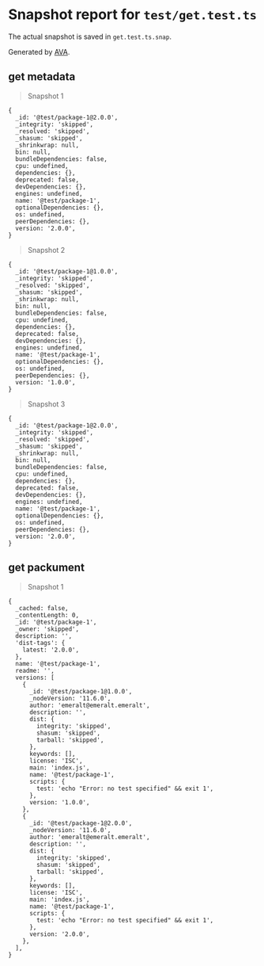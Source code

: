 # Snapshot report for `test/get.test.ts`

The actual snapshot is saved in `get.test.ts.snap`.

Generated by [AVA](https://ava.li).

## get metadata

> Snapshot 1

    {
      _id: '@test/package-1@2.0.0',
      _integrity: 'skipped',
      _resolved: 'skipped',
      _shasum: 'skipped',
      _shrinkwrap: null,
      bin: null,
      bundleDependencies: false,
      cpu: undefined,
      dependencies: {},
      deprecated: false,
      devDependencies: {},
      engines: undefined,
      name: '@test/package-1',
      optionalDependencies: {},
      os: undefined,
      peerDependencies: {},
      version: '2.0.0',
    }

> Snapshot 2

    {
      _id: '@test/package-1@1.0.0',
      _integrity: 'skipped',
      _resolved: 'skipped',
      _shasum: 'skipped',
      _shrinkwrap: null,
      bin: null,
      bundleDependencies: false,
      cpu: undefined,
      dependencies: {},
      deprecated: false,
      devDependencies: {},
      engines: undefined,
      name: '@test/package-1',
      optionalDependencies: {},
      os: undefined,
      peerDependencies: {},
      version: '1.0.0',
    }

> Snapshot 3

    {
      _id: '@test/package-1@2.0.0',
      _integrity: 'skipped',
      _resolved: 'skipped',
      _shasum: 'skipped',
      _shrinkwrap: null,
      bin: null,
      bundleDependencies: false,
      cpu: undefined,
      dependencies: {},
      deprecated: false,
      devDependencies: {},
      engines: undefined,
      name: '@test/package-1',
      optionalDependencies: {},
      os: undefined,
      peerDependencies: {},
      version: '2.0.0',
    }

## get packument

> Snapshot 1

    {
      _cached: false,
      _contentLength: 0,
      _id: '@test/package-1',
      _owner: 'skipped',
      description: '',
      'dist-tags': {
        latest: '2.0.0',
      },
      name: '@test/package-1',
      readme: '',
      versions: [
        {
          _id: '@test/package-1@1.0.0',
          _nodeVersion: '11.6.0',
          author: 'emeralt@emeralt.emeralt',
          description: '',
          dist: {
            integrity: 'skipped',
            shasum: 'skipped',
            tarball: 'skipped',
          },
          keywords: [],
          license: 'ISC',
          main: 'index.js',
          name: '@test/package-1',
          scripts: {
            test: 'echo "Error: no test specified" && exit 1',
          },
          version: '1.0.0',
        },
        {
          _id: '@test/package-1@2.0.0',
          _nodeVersion: '11.6.0',
          author: 'emeralt@emeralt.emeralt',
          description: '',
          dist: {
            integrity: 'skipped',
            shasum: 'skipped',
            tarball: 'skipped',
          },
          keywords: [],
          license: 'ISC',
          main: 'index.js',
          name: '@test/package-1',
          scripts: {
            test: 'echo "Error: no test specified" && exit 1',
          },
          version: '2.0.0',
        },
      ],
    }

